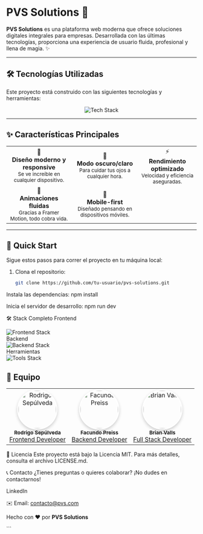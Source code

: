 # PVS Solutions 🚀

**PVS Solutions** es una plataforma web moderna que ofrece soluciones digitales integrales para empresas. Desarrollada con las últimas tecnologías, proporciona una experiencia de usuario fluida, profesional y llena de magia. ✨

---

## 🛠️ Tecnologías Utilizadas

Este proyecto está construido con las siguientes tecnologías y herramientas:

<div align="center">
  <img src="https://skillicons.dev/icons?i=react,tailwind,nodejs,vite,js,express,mongodb,git,github,vscode,figma" alt="Tech Stack" />
</div>

---

## ✨ Características Principales

<div align="center">
  <table>
    <tr>
      <td align="center">
        🎨
        <br />
        <b>Diseño moderno y responsive</b>
        <br />
        <sub>Se ve increíble en cualquier dispositivo.</sub>
      </td>
      <td align="center">
        🌙
        <br />
        <b>Modo oscuro/claro</b>
        <br />
        <sub>Para cuidar tus ojos a cualquier hora.</sub>
      </td>
      <td align="center">
        ⚡
        <br />
        <b>Rendimiento optimizado</b>
        <br />
        <sub>Velocidad y eficiencia aseguradas.</sub>
      </td>
    </tr>
    <tr>
      <td align="center">
        🔄
        <br />
        <b>Animaciones fluidas</b>
        <br />
        <sub>Gracias a Framer Motion, todo cobra vida.</sub>
      </td>
      <td align="center">
        📱
        <br />
        <b>Mobile-first</b>
        <br />
        <sub>Diseñado pensando en dispositivos móviles.</sub>
      </td>
    </tr>
  </table>
</div>

---

## 🚀 Quick Start

Sigue estos pasos para correr el proyecto en tu máquina local:

1. Clona el repositorio:
   ```bash
   git clone https://github.com/tu-usuario/pvs-solutions.git

Instala las dependencias: npm install

Inicia el servidor de desarrollo: npm run dev

🛠️ Stack Completo
Frontend
<div> <img src="https://skillicons.dev/icons?i=react,tailwind,vite" alt="Frontend Stack" /> </div>
Backend
<div> <img src="https://skillicons.dev/icons?i=nodejs,express,mongodb" alt="Backend Stack" /> </div>
Herramientas
<div> <img src="https://skillicons.dev/icons?i=git,github,vscode,figma" alt="Tools Stack" /> </div>

## 👥 Equipo

<div align="center">
  <table>
    <tr>
      <td align="center">
        <a href="https://github.com/rodriisepulveda">
          <img src="https://avatars.githubusercontent.com/u/113952538?v=4" width="100" style="border-radius: 50%; border: 3px solid white; box-shadow: 0 4px 8px rgba(0, 0, 0, 0.2);" alt="Rodrigo Sepúlveda"/>
          <br />
          <sub><b>Rodrigo Sepúlveda</b></sub>
          <br />
          <span>Frontend Developer</span>
        </a>
      </td>
      <td align="center">
        <a href="https://github.com/facupreiss">
          <img src="https://avatars.githubusercontent.com/u/115724589?v=4" width="100" style="border-radius: 50%; border: 3px solid white; box-shadow: 0 4px 8px rgba(0, 0, 0, 0.2);" alt="Facundo Preiss"/>
          <br />
          <sub><b>Facundo Preiss</b></sub>
          <br />
          <span>Backend Developer</span>
        </a>
      </td>
      <td align="center">
        <a href="https://github.com/brianvalls">
          <img src="https://avatars.githubusercontent.com/u/203020267?v=4" width="100" style="border-radius: 50%; border: 3px solid white; box-shadow: 0 4px 8px rgba(0, 0, 0, 0.2);" alt="Brian Valls"/>
          <br />
          <sub><b>Brian Valls</b></sub>
          <br />
          <span>Full Stack Developer</span>
        </a>
      </td>
    </tr>
  </table>
</div>

📝 Licencia
Este proyecto está bajo la Licencia MIT. Para más detalles, consulta el archivo LICENSE.md.

📞 Contacto
¿Tienes preguntas o quieres colaborar? ¡No dudes en contactarnos!

LinkedIn

✉️ Email: contacto@pvs.com

<p> Hecho con ❤️ por <strong>PVS Solutions</strong> </p> ```

